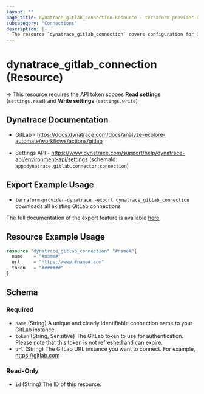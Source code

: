 ```yaml
---
layout: ""
page_title: dynatrace_gitlab_connection Resource - terraform-provider-dynatrace"
subcategory: "Connections"
description: |-
  The resource `dynatrace_gitlab_connection` covers configuration for GitLab connections
---
```


# dynatrace_gitlab_connection (Resource)

-> This resource requires the API token scopes **Read settings** (`settings.read`) and **Write settings** (`settings.write`)

## Dynatrace Documentation

- GitLab - https://docs.dynatrace.com/docs/analyze-explore-automate/workflows/actions/gitlab

- Settings API - https://www.dynatrace.com/support/help/dynatrace-api/environment-api/settings (schemaId: `app:dynatrace.gitlab.connector:connection`)

## Export Example Usage

- `terraform-provider-dynatrace -export dynatrace_gitlab_connection` downloads all existing GitLab connections

The full documentation of the export feature is available [here](https://dt-url.net/h203qmc).

## Resource Example Usage

```terraform
resource "dynatrace_gitlab_connection" "#name#"{
  name    = "#name#"
  url     = "https://www.#name#.com"
  token   = "#######"
}
```

<!-- schema generated by tfplugindocs -->
## Schema

### Required

- `name` (String) A unique and clearly identifiable connection name to your GitLab instance.
- `token` (String, Sensitive) The GitLab token to use for authentication. Please note that this token is not refreshed and can expire.
- `url` (String) The GitLab URL instance you want to connect. For example, https://gitlab.com

### Read-Only

- `id` (String) The ID of this resource.
